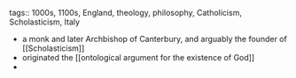 tags:: 1000s, 1100s, England, theology, philosophy, Catholicism, Scholasticism, Italy

- a monk and later Archbishop of Canterbury, and arguably the founder of [[Scholasticism]]
- originated the [[ontological argument for the existence of God]]
-